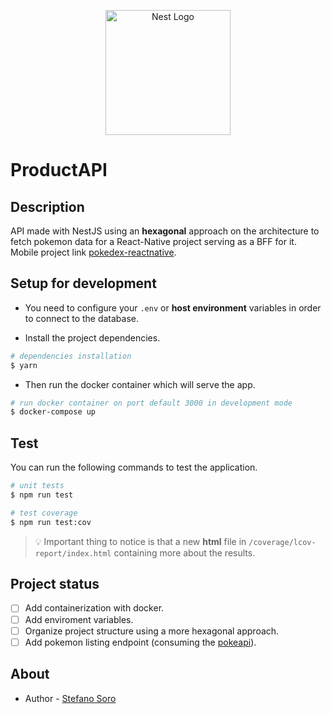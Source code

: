 <p align="center">
  <a href="http://nestjs.com/" target="blank">
    <img src="https://nestjs.com/img/logo_text.svg" width="200" style="margin: 0px 10px;" alt="Nest Logo" />
  </a>
</p>

[circleci-image]: https://img.shields.io/circleci/build/github/nestjs/nest/master?token=abc123def456
[circleci-url]: https://circleci.com/gh/nestjs/nest

# ProductAPI

## Description

API made with NestJS using an **hexagonal** approach on the architecture to fetch pokemon data for a React-Native project serving as a BFF for it. Mobile project link [pokedex-reactnative](https://github.com/stefanowolfs/pokedex-reactnative).

## Setup for development

- You need to configure your `.env` or **host environment** variables in order to connect to the database.

- Install the project dependencies.

```bash
# dependencies installation
$ yarn
```

- Then run the docker container which will serve the app.

```bash
# run docker container on port default 3000 in development mode
$ docker-compose up
```

## Test

You can run the following commands to test the application.

```bash
# unit tests
$ npm run test

# test coverage
$ npm run test:cov
```

> :bulb: Important thing to notice is that a new **html** file in `/coverage/lcov-report/index.html` containing more about the results.

## Project status

- [ ] Add containerization with docker.
- [ ] Add enviroment variables.
- [ ] Organize project structure using a more hexagonal approach.
- [ ] Add pokemon listing endpoint (consuming the [pokeapi](https://pokeapi.co/)).

## About

- Author - [Stefano Soro](https://www.linkedin.com/in/stefanosorodeveloper/)
